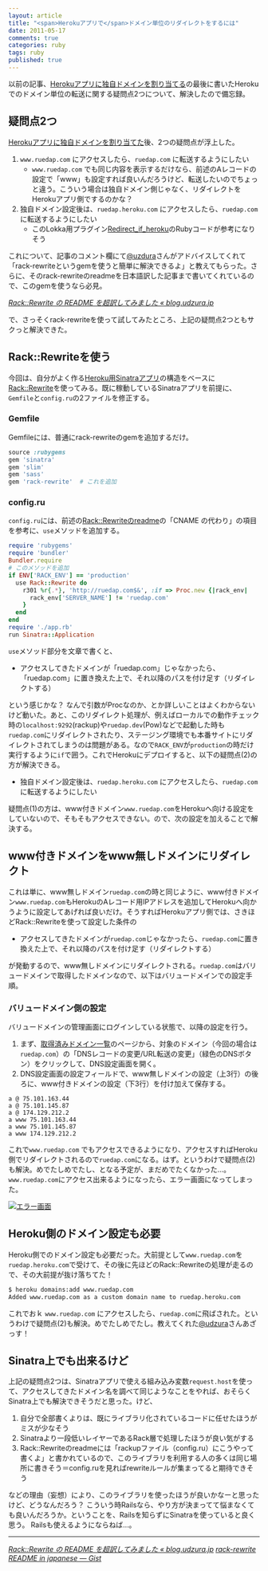 ```yaml
---
layout: article
title: "<span>Herokuアプリで</span>ドメイン単位のリダイレクトをするには"
date: 2011-05-17
comments: true
categories: ruby
tags: ruby
published: true
---
```


以前の記事、[Herokuアプリに独自ドメインを割り当てる](/2011/05/15/ruby-heroku-web-app-value-domain)の最後に書いたHerokuでのドメイン単位の転送に関する疑問点2つについて、解決したので備忘録。

<!-- READMORE -->


## 疑問点2つ

[Herokuアプリに独自ドメインを割り当てた](/2011/05/15/ruby-heroku-web-app-value-domain)後、2つの疑問点が浮上した。

1. `www.ruedap.com` にアクセスしたら、`ruedap.com` に転送するようにしたい
    - `www.ruedap.com` でも同じ内容を表示するだけなら、前述のAレコードの設定で「www」も設定すれば良いんだろうけど、転送したいのでちょっと違う。こういう場合は独自ドメイン側じゃなく、リダイレクトをHerokuアプリ側でするのかな？
2. 独自ドメイン設定後は、`ruedap.heroku.com` にアクセスしたら、`ruedap.com` に転送するようにしたい
    - このLokka用プラグイン[Redirect_if_heroku](http://blog.champierre.com/archives/911)のRubyコードが参考になりそう

これについて、記事のコメント欄にて[@uzdura](http://twitter.com/#!/udzura)さんがアドバイスしてくれて「rack-rewriteというgemを使うと簡単に解決できるよ」と教えてもらった。さらに、そのrack-rewriteのreadmeを日本語訳した記事まで書いてくれているので、このgemを使うなら必見。

<cite>[Rack::Rewrite の README を超訳してみました &#171; blog.udzura.jp](http://blog.udzura.jp/2011/05/15/rack-rewrite-readme-in-japanese/)</cite>

で、さっそくrack-rewriteを使って試してみたところ、上記の疑問点2つともサクっと解決できた。


## Rack::Rewriteを使う

今回は、自分がよく作る[Heroku用Sinatraアプリ](https://github.com/ruedap/heroku-sinatra-app-template)の構造をベースに[Rack::Rewrite](https://github.com/jtrupiano/rack-rewrite)を使ってみる。既に稼動しているSinatraアプリを前提に、`Gemfile`と`config.ru`の2ファイルを修正する。


### Gemfile

Gemfileには、普通にrack-rewriteのgemを追加するだけ。

~~~ ruby
source :rubygems
gem 'sinatra'
gem 'slim'
gem 'sass'
gem 'rack-rewrite'  # これを追加
~~~


### config.ru

`config.ru`には、前述の[Rack::Rewriteのreadme](https://gist.github.com/972903)の「CNAME の代わり」の項目を参考に、`use`メソッドを追加する。

~~~ ruby
require 'rubygems'
require 'bundler'
Bundler.require
# このメソッドを追加
if ENV['RACK_ENV'] == 'production'
  use Rack::Rewrite do
    r301 %r{.*}, 'http://ruedap.com$&', :if => Proc.new {|rack_env|
      rack_env['SERVER_NAME'] != 'ruedap.com'
    }
  end
end
require './app.rb'
run Sinatra::Application
~~~

`use`メソッド部分を文章で書くと、

- アクセスしてきたドメインが「ruedap.com」じゃなかったら、「ruedap.com」に置き換えた上で、それ以降のパスを付け足す（リダイレクトする）

という感じかな？ なんで引数がProcなのか、とか詳しいことはよくわからないけど動いた。あと、このリダイレクト処理が、例えばローカルでの動作チェック時の`localhost:9292`(rackup)や`ruedap.dev`(Pow)などで起動した時も`ruedap.com`にリダイレクトされたり、ステージング環境でも本番サイトにリダイレクトされてしまうのは問題がある。なので`RACK_ENV`が`production`の時だけ実行するように`if`で囲う。これでHerokuにデプロイすると、以下の疑問点(2)の方が解決できる。

- 独自ドメイン設定後は、`ruedap.heroku.com` にアクセスしたら、`ruedap.com` に転送するようにしたい

疑問点(1)の方は、www付きドメイン`www.ruedap.com`をHerokuへ向ける設定をしていないので、そもそもアクセスできない。ので、次の設定を加えることで解決する。


## www付きドメインをwww無しドメインにリダイレクト

これは単に、www無しドメイン`ruedap.com`の時と同じように、www付きドメイン`www.ruedap.com`もHerokuのAレコード用IPアドレスを追加してHerokuへ向かうように設定してあげれば良いだけ。そうすればHerokuアプリ側では、さきほどRack::Rewriteを使って設定した条件の

- アクセスしてきたドメインが`ruedap.com`じゃなかったら、`ruedap.com`に置き換えた上で、それ以降のパスを付け足す（リダイレクトする）

が発動するので、www無しドメインにリダイレクトされる。`ruedap.com`はバリュードメインで取得したドメインなので、以下はバリュードメインでの設定手順。


### バリュードメイン側の設定

バリュードメインの管理画面にログインしている状態で、以降の設定を行う。

1. まず、[取得済みドメイン一覧](https://www.value-domain.com/modall.php)のページから、対象のドメイン（今回の場合は`ruedap.com`）の「DNSレコードの変更/URL転送の変更」（緑色のDNSボタン）をクリックして、DNS設定画面を開く。
2. DNS設定画面の設定フィールドで、www無しドメインの設定（上3行）の後ろに、www付きドメインの設定（下3行）を付け加えて保存する。

~~~ text
a @ 75.101.163.44
a @ 75.101.145.87
a @ 174.129.212.2
a www 75.101.163.44
a www 75.101.145.87
a www 174.129.212.2
~~~

これで`www.ruedap.com` でもアクセスできるようになり、アクセスすればHeroku側でリダイレクトされるので`ruedap.com`になる。はず。というわけで疑問点(2)も解決。めでたしめでたし、となる予定が、まだめでたくなかった…。`www.ruedap.com`にアクセス出来るようになったら、エラー画面になってしまった。

[![エラー画面](/assets/2011/05/17/ruby-heroku-domain-redirect-rack-rewrite-01.png)](/assets/2011/05/17/ruby-heroku-domain-redirect-rack-rewrite-01.png)


## Heroku側のドメイン設定も必要

Heroku側でのドメイン設定も必要だった。大前提として`www.ruedap.com`を`ruedap.heroku.com`で受けて、その後に先ほどのRack::Rewriteの処理が走るので、その大前提が抜け落ちてた！

~~~ sh
$ heroku domains:add www.ruedap.com
Added www.ruedap.com as a custom domain name to ruedap.heroku.com
~~~

これでおｋ `www.ruedap.com` にアクセスしたら、`ruedap.com`に飛ばされた。というわけで疑問点(2)も解決。めでたしめでたし。教えてくれた[@udzura](http://twitter.com/#!/udzura)さんあざっす！


## Sinatra上でも出来るけど

上記の疑問点2つは、Sinatraアプリで使える組み込み変数`request.host`を使って、アクセスしてきたドメイン名を調べて同じようなことをやれば、おそらくSinatra上でも解決できそうだと思った。けど、

1. 自分で全部書くよりは、既にライブラリ化されているコードに任せたほうがミスが少なそう
2. Sinatraより一段低いレイヤーであるRack層で処理したほうが良い気がする
3. Rack::Rewriteのreadmeには「rackupファイル（config.ru）にこうやって書くよ」と書かれているので、このライブラリを利用する人の多くは同じ場所に書きそう＝config.ruを見ればrewriteルールが集まってると期待できそう

などの理由（妄想）により、このライブラリを使ったほうが良いかなーと思ったけど、どうなんだろう？ こういう時Railsなら、やり方が決まってて悩まなくても良いんだろうか。ということを、Railsを知らずにSinatraを使っていると良く思う。 Railsも使えるようにならねば…。

* * *

<cite>[Rack::Rewrite の README を超訳してみました &#171; blog.udzura.jp](http://blog.udzura.jp/2011/05/15/rack-rewrite-readme-in-japanese/)</cite>
<cite>[rack-rewrite README in japanese ― Gist](https://gist.github.com/972903)</cite>

